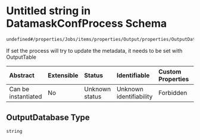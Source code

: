 # Untitled string in DatamaskConfProcess Schema

```txt
undefined#/properties/Jobs/items/properties/Output/properties/OutputDatabase
```

If set the process will try to update the metadata, it needs to be set with  OutputTable

| Abstract            | Extensible | Status         | Identifiable            | Custom Properties | Additional Properties | Access Restrictions | Defined In                                                                |
| :------------------ | :--------- | :------------- | :---------------------- | :---------------- | :-------------------- | :------------------ | :------------------------------------------------------------------------ |
| Can be instantiated | No         | Unknown status | Unknown identifiability | Forbidden         | Allowed               | none                | [datamask.schema.json\*](out/datamask.schema.json "open original schema") |

## OutputDatabase Type

`string`
